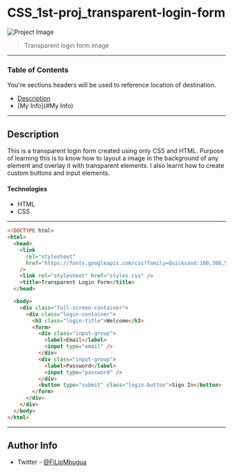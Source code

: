 # CSS_1st-proj_transparent-login-form

![Project Image](https://teststudent2.000webhostapp.com/login_form.png)

> Transparent login form image

---

### Table of Contents

You're sections headers will be used to reference location of destination.

- [Description](#description)
- [My Info](#My Info)

---

## Description

This is a transparent login form created using only CSS and HTML. Purpose of learning this is to know how
to layout a image in the background of any element and overlay it with transparent elements. I also learnt how to
create custom buttons and input elements.

#### Technologies

- HTML
- CSS

---

```html
<!DOCTYPE html>
<html>
  <head>
    <link
      rel="stylesheet"
      href="https://fonts.googleapis.com/css?family=Quicksand:100,300,500"
    />
    <link rel="stylesheet" href="styles.css" />
    <title>Transparent Login Form</title>
  </head>

  <body>
    <div class="full-screen-container">
      <div class="login-container">
        <h3 class="login-title">Welcome</h3>
        <form>
          <div class="input-group">
            <label>Email</label>
            <input type="email" />
          </div>
          <div class="input-group">
            <label>Password</label>
            <input type="password" />
          </div>
          <button type="submit" class="login-button">Sign In</button>
        </form>
      </div>
    </div>
  </body>
</html>
```

---

## Author Info

- Twitter - [@FiLipMbugua](https://twitter.com/FiLipMbugua)
